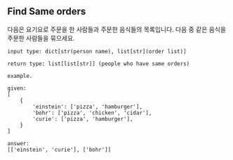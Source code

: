 Find Same orders
----------------

다음은 요기요로 주문을 한 사람들과 주문한 음식들의 목록입니다.
다음 중 같은 음식을 주문한 사람들을 묶으세요.


```
input type: dict[str(person name), list[str](order list)]

return type: list[list[str]] (people who have same orders)

example.

given:
[
    {
        'einstein': ['pizza', 'hamburger'],
        'bohr': ['pizza', 'chicken', 'cidar'],
        'curie': ['pizza', 'hamburger'],
    }
]

answer:
[['einstein', 'curie'], ['bohr']]
```
